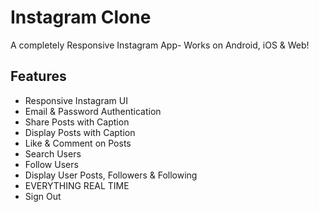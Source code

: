 # Instagram Clone

A completely Responsive Instagram App- Works on Android, iOS & Web! 

## Features
- Responsive Instagram UI
- Email & Password Authentication
- Share Posts with Caption
- Display Posts with Caption
- Like & Comment on Posts
- Search Users
- Follow Users
- Display User Posts, Followers & Following
- EVERYTHING REAL TIME
- Sign Out
